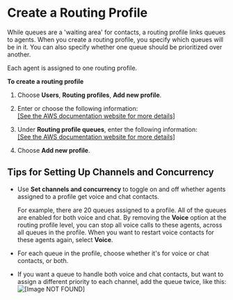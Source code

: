 # Create a Routing Profile<a name="routing-profiles"></a>

While queues are a 'waiting area' for contacts, a routing profile links queues to agents\. When you create a routing profile, you specify which queues will be in it\. You can also specify whether one queue should be prioritized over another\. 

Each agent is assigned to one routing profile\. 

**To create a routing profile**

1. Choose **Users**, **Routing profiles**, **Add new profile**\.

1. Enter or choose the following information:    
[\[See the AWS documentation website for more details\]](http://docs.aws.amazon.com/connect/latest/adminguide/routing-profiles.html)

1. Under **Routing profile queues**, enter the following information:    
[\[See the AWS documentation website for more details\]](http://docs.aws.amazon.com/connect/latest/adminguide/routing-profiles.html)

1. Choose **Add new profile**\.

## Tips for Setting Up Channels and Concurrency<a name="routing-profile-concurrency"></a>
+ Use **Set channels and concurrency** to toggle on and off whether agents assigned to a profile get voice and chat contacts\. 

  For example, there are 20 queues assigned to a profile\. All of the queues are enabled for both voice and chat\. By removing the **Voice** option at the routing profile level, you can stop all voice calls to these agents, across all queues in the profile\. When you want to restart voice contacts for these agents again, select **Voice**\. 
+ For each queue in the profile, choose whether it's for voice or chat contacts, or both\. 
+ If you want a queue to handle both voice and chat contacts, but want to assign a different priority to each channel, add the queue twice, like this:   
![\[Image NOT FOUND\]](http://docs.aws.amazon.com/connect/latest/adminguide/images/routing-profile-queue.png)